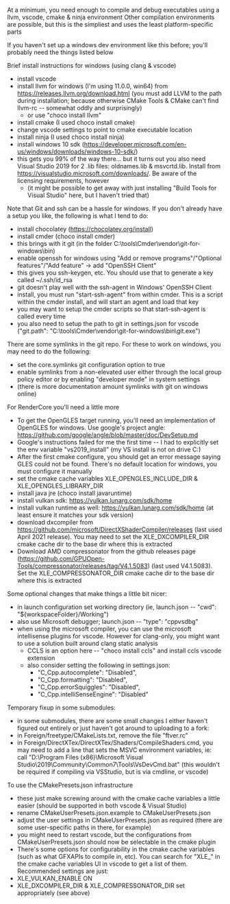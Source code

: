 
At a minimum, you need enough to compile and debug executables using a llvm, vscode, cmake & ninja environment
Other compilation environments are possible, but this is the simpliest and uses the least platform-specific parts

If you haven't set up a windows dev environment like this before; you'll probably need the things listed below

Brief install instructions for windows (using clang & vscode)
* install vscode
* install llvm for windows (I'm using 11.0.0, win64) from https://releases.llvm.org/download.html (you must add LLVM to the path during installation; because otherwise CMake Tools & CMake can't find llvm-rc -- somewhat oddly and surprisingly)
    - or use "choco install llvm"
* install cmake (I used choco install cmake)
* change vscode settings to point to cmake executable location
* install ninja (I used choco install ninja)
* install windows 10 sdk (https://developer.microsoft.com/en-us/windows/downloads/windows-10-sdk/)
* this gets you 99% of the way there... but it turns out you also need Visual Studio 2019 for 2 .lib files: oldnames.lib & msvcrtd.lib. Install from https://visualstudio.microsoft.com/downloads/. Be aware of the licensing requirements, however
    - (it might be possible to get away with just installing "Build Tools for Visual Studio" here, but I haven't tried that)

Note that Git and ssh can be a hassle for windows. If you don't already have a setup you like, the following
is what I tend to do:
* install chocolatey (https://chocolatey.org/install)
* install cmder (choco install cmder)
* this brings with it git (in the folder C:\tools\Cmder\vendor\git-for-windows\bin)
* enable openssh for windows using "Add or remove programs"/"Optional features"/"Add feature" -> add "OpenSSH Client"
* this gives you ssh-keygen, etc. You should use that to generate a key called ~/.ssh/id_rsa
* git doesn't play well with the ssh-agent in Windows' OpenSSH Client
* install, you must run "start-ssh-agent" from within cmder. This is a script within the cmder install, and will start an agent and load that key
* you may want to setup the cmder scripts so that start-ssh-agent is called every time 
* you also need to setup the path to git in settings.json for vscode ("git.path": "C:\\tools\\Cmder\\vendor\\git-for-windows\\bin\\git.exe")

There are some symlinks in the git repo. For these to work on windows, you may need to do the following:
* set the core.symlinks git configuration option to true
* enable symlinks from a non-elevated user either through the local group policy editor or by enabling "developer mode" in system settings
* (there is more documentation amount symlinks with git on windows online)

For RenderCore you'll need a little more
* To get the OpenGLES target running, you'll need an implementation of OpenGLES for windows. Use google's project angle: https://github.com/google/angle/blob/master/doc/DevSetup.md
* Google's instructions failed for me the first time -- I had to explicitly set the env variable "vs2019_install" (my VS install is not on drive C:)
* After the first cmake configure, you should get an error message saying GLES could not be found. There's no default location for windows, you must configure it manually
* set the cmake cache variables XLE_OPENGLES_INCLUDE_DIR & XLE_OPENGLES_LIBRARY_DIR
* install java jre (choco install javaruntime)
* install vulkan sdk: https://vulkan.lunarg.com/sdk/home
* install vulkan runtime as well: https://vulkan.lunarg.com/sdk/home (at least ensure it matches your sdk version)
* download dxcompiler from https://github.com/microsoft/DirectXShaderCompiler/releases (last used April 2021 release). You may need to set the XLE_DXCOMPILER_DIR cmake cache dir to the base dir where this is extracted
* Download AMD compressonator from the github releases page (https://github.com/GPUOpen-Tools/compressonator/releases/tag/V4.1.5083) (last used V4.1.5083). Set the XLE_COMPRESSONATOR_DIR cmake cache dir to the base dir where this is extracted

Some optional changes that make things a little bit nicer:
* in launch configuration set working directory (ie, launch.json -- "cwd": "${workspaceFolder}/Working")
* also use Microsoft debugger; launch.json -- "type": "cppvsdbg"
* when using the microsoft compiler, you can use the microsoft intellisense plugins for vscode. However for clang-only, you might want to use a solution built around clang static analysis
    * CCLS is an option here -- "choco install ccls" and install ccls vscode extension
    * also consider setting the following in settings.json:
        - "C_Cpp.autocomplete": "Disabled",
        - "C_Cpp.formatting": "Disabled",
        - "C_Cpp.errorSquiggles": "Disabled",
        - "C_Cpp.intelliSenseEngine": "Disabled"

Temporary fixup in some submodules:
* in some submodules, there are some small changes I either haven't figured out entirely or just haven't got around to uploading to a fork:
* in Foreign/freetype/CMakeLists.txt, remove the file "ftver.rc"
* in Foreign/DirectXTex/DirectXTex/Shaders/CompileShaders.cmd, you may need to add a line that sets the MSVC environment variables, ie:
    call "D:\Program Files (x86)\Microsoft Visual Studio\2019\Community\Common7\Tools\VsDevCmd.bat"
    (this wouldn't be required if compiling via VSStudio, but is via cmdline, or vscode)

To use the CMakePresets.json infrastructure
* these just make screwing around with the cmake cache variables a little easier (should be supported in both vscode & Visual Studio)
* rename CMakeUserPresets.json.example to CMakeUserPresets.json
* adjust the user settings in CMakeUserPresets.json as required (there are some user-specific paths in there, for example)
* you might need to restart vscode, but the configurations from CMakeUserPresets.json should now be selectable in the cmake plugin
* There's some options for configurability in the cmake cache variables (such as what GFXAPIs to compile in, etc). You can search for "XLE_" in the cmake cache variables UI in vscode to get a list of them. Recommended settings are just:
* XLE_VULKAN_ENABLE ON
* XLE_DXCOMPILER_DIR & XLE_COMPRESSONATOR_DIR set appropriately (see above)
